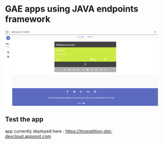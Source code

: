 # GAE apps using JAVA endpoints framework


![PetitionIndex](Capture.PNG)




## Test the app

app currently deployed here : https://tinypetition-dot-devcloud.appspot.com

